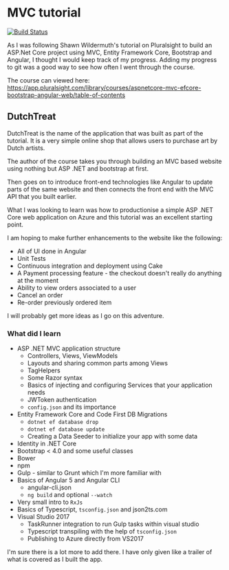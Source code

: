 # MVC tutorial 

[![Build Status](https://travis-ci.org/lonelydev/DutchTreat.svg?branch=master)](https://travis-ci.org/lonelydev/DutchTreat)

As I was following Shawn Wildermuth's tutorial on Pluralsight to build an ASP.Net Core project using MVC, Entity Framework Core, Bootstrap and Angular, I thought I would keep track of my progress. 
Adding my progress to git was a good way to see how often I went through the course. 


The course can viewed here: https://app.pluralsight.com/library/courses/aspnetcore-mvc-efcore-bootstrap-angular-web/table-of-contents

## DutchTreat

DutchTreat is the name of the application that was built as part of the tutorial. It is a very simple online shop that allows users to purchase art by Dutch artists. 

The author of the course takes you through building an MVC based website using nothing but ASP .NET and bootstrap at first. 

Then goes on to introduce front-end technologies like Angular to update parts of the same website and then connects the front end with the MVC API that you built earlier. 

What I was looking to learn was how to productionise a simple ASP .NET Core web application on Azure and this tutorial was an excellent starting point. 

I am hoping to make further enhancements to the website like the following:

  * All of UI done in Angular
  * Unit Tests
  * Continuous integration and deployment using Cake
  * A Payment processing feature - the checkout doesn't really do anything at the moment
  * Ability to view orders associated to a user
  * Cancel an order
  * Re-order previously ordered item

I will probably get more ideas as I go on this adventure. 

### What did I learn

  * ASP .NET MVC application structure
    * Controllers, Views, ViewModels
    * Layouts and sharing common parts among Views
    * TagHelpers
    * Some Razor syntax
    * Basics of injecting and configuring Services that your application needs
    * JWToken authentication
    * `config.json` and its importance
  * Entity Framework Core and Code First DB Migrations
    * `dotnet ef database drop`
    * `dotnet ef database update`
    * Creating a Data Seeder to initialize your app with some data
  * Identity in .NET Core
  * Bootstrap < 4.0 and some useful classes
  * Bower
  * npm
  * Gulp - similar to Grunt which I'm more familiar with
  * Basics of Angular 5 and Angular CLI
    * angular-cli.json 
    * `ng build` and optional `--watch`
  * Very small intro to `RxJs`
  * Basics of Typescript, `tsconfig.json` and json2ts.com
  * Visual Studio 2017
    * TaskRunner integration to run Gulp tasks within visual studio
    * Typescript transpiling with the help of `tsconfig.json`
    * Publishing to Azure directly from VS2017

I'm sure there is a lot more to add there. I have only given like a trailer of what is covered as I built the app. 
